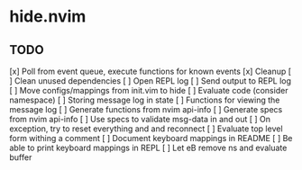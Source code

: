 # hide.nvim

## TODO

[x] Poll from event queue, execute functions for known events
[x] Cleanup
[ ] Clean unused dependencies
[ ] Open REPL log
[ ] Send output to REPL log
[ ] Move configs/mappings from init.vim to hide
[ ] Evaluate code (consider namespace)
[ ] Storing message log in state
[ ] Functions for viewing the message log
[ ] Generate functions from nvim api-info
[ ] Generate specs from nvim api-info
[ ] Use specs to validate msg-data in and out
[ ] On exception, try to reset everything and and reconnect
[ ] Evaluate top level form withing a comment
[ ] Document keyboard mappings in README
[ ] Be able to print keyboard mappings in REPL
[ ] Let <leader>eB remove ns and evaluate buffer

